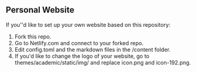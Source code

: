 ## Personal Website

If you''d like to set up your own website based on this repository:

1. Fork this repo.
2. Go to Netlify.com and connect to your forked repo.
3. Edit config.toml and the markdown files in the /content folder.
4. If you'd like to change the logo of your website, go to themes/academic/static/img/ and replace icon.png and icon-192.png.
